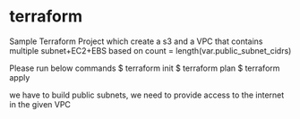 # terraform
Sample Terraform Project  which create a s3 and a VPC that contains multiple subnet+EC2+EBS  based on count = length(var.public_subnet_cidrs)

Please run below commands 
$ terraform init
$ terraform plan
$ terraform apply




we have to build public subnets, we need to provide access to the internet in the given VPC
